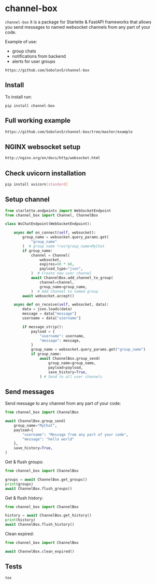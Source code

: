 # channel-box
`channel-box` it is a package for Starlette & FastAPI frameworks that allows 
you send messages to named websocket channels from any part of your code.

Example of use:
- group chats
- notifications from backend
- alerts for user groups


```no-highlight
https://github.com/Sobolev5/channel-box
```

## Install
To install run:
```no-highlight
pip install channel-box
```

## Full working example
```sh
https://github.com/Sobolev5/channel-box/tree/master/example
```


## NGINX websocket setup
```sh
http://nginx.org/en/docs/http/websocket.html
```

## Check uvicorn installation
```sh
pip install uvicorn[standard]
```

## Setup channel 
```python
from starlette.endpoints import WebSocketEndpoint
from channel_box import Channel, ChannelBox

class WsChatEndpoint(WebSocketEndpoint):

    async def on_connect(self, websocket):
        group_name = websocket.query_params.get(
            "group_name"
        )  # group name */ws?group_name=MyChat
        if group_name:
            channel = Channel(
                websocket,
                expires=60 * 60,
                payload_type="json",
            )  # Create new user channel
            await ChannelBox.add_channel_to_group(
                channel=channel,
                group_name=group_name,
            )  # Add channel to named group
        await websocket.accept()

    async def on_receive(self, websocket, data):
        data = json.loads(data)
        message = data["message"]
        username = data["username"]

        if message.strip():
            payload = {
                "username": username,
                "message": message,
            }
            group_name = websocket.query_params.get("group_name")
            if group_name:
                await ChannelBox.group_send(
                    group_name=group_name,
                    payload=payload,
                    save_history=True,
                ) # Send to all user channels
```

## Send messages 
Send message to any channel from any part of your code:

```python
from channel_box import ChannelBox

await ChannelBox.group_send(
    group_name="MyChat", 
    payload={
        "username": "Message from any part of your code", 
        "message": "hello world"
    }, 
    save_history=True,
) 
```

Get & flush groups:
```python
from channel_box import ChannelBox

groups = await ChannelBox.get_groups() 
print(groups)
await ChannelBox.flush_groups()  
```

Get & flush history:
```python
from channel_box import ChannelBox

history = await ChannelBox.get_history() 
print(history)
await ChannelBox.flush_history()
```

Clean expired:
```python
from channel_box import ChannelBox

await ChannelBox.clean_expired() 
```

## Tests
```sh
tox
```